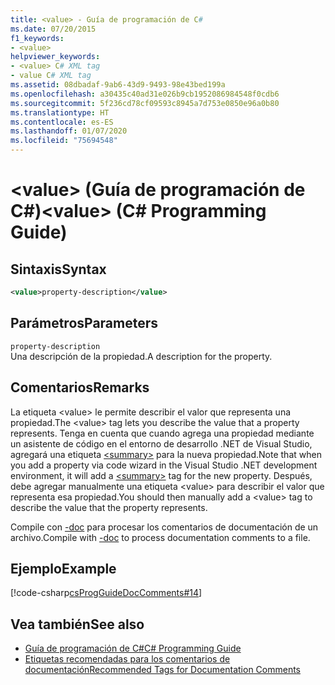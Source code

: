```yaml
---
title: <value> - Guía de programación de C#
ms.date: 07/20/2015
f1_keywords:
- <value>
helpviewer_keywords:
- <value> C# XML tag
- value C# XML tag
ms.assetid: 08dbadaf-9ab6-43d9-9493-98e43bed199a
ms.openlocfilehash: a30435c40ad31e026b9cb1952086984548f0cdb6
ms.sourcegitcommit: 5f236cd78cf09593c8945a7d753e0850e96a0b80
ms.translationtype: HT
ms.contentlocale: es-ES
ms.lasthandoff: 01/07/2020
ms.locfileid: "75694548"
---
```

# <a name="value-c-programming-guide"></a><span data-ttu-id="9ef26-102">\<value> (Guía de programación de C#)</span><span class="sxs-lookup"><span data-stu-id="9ef26-102">\<value> (C# Programming Guide)</span></span>
## <a name="syntax"></a><span data-ttu-id="9ef26-103">Sintaxis</span><span class="sxs-lookup"><span data-stu-id="9ef26-103">Syntax</span></span>  
  
```xml  
<value>property-description</value>  
```  
  
## <a name="parameters"></a><span data-ttu-id="9ef26-104">Parámetros</span><span class="sxs-lookup"><span data-stu-id="9ef26-104">Parameters</span></span>  
 `property-description`  
 <span data-ttu-id="9ef26-105">Una descripción de la propiedad.</span><span class="sxs-lookup"><span data-stu-id="9ef26-105">A description for the property.</span></span>  
  
## <a name="remarks"></a><span data-ttu-id="9ef26-106">Comentarios</span><span class="sxs-lookup"><span data-stu-id="9ef26-106">Remarks</span></span>  
 <span data-ttu-id="9ef26-107">La etiqueta \<value> le permite describir el valor que representa una propiedad.</span><span class="sxs-lookup"><span data-stu-id="9ef26-107">The \<value> tag lets you describe the value that a property represents.</span></span> <span data-ttu-id="9ef26-108">Tenga en cuenta que cuando agrega una propiedad mediante un asistente de código en el entorno de desarrollo .NET de Visual Studio, agregará una etiqueta [\<summary>](./summary.md) para la nueva propiedad.</span><span class="sxs-lookup"><span data-stu-id="9ef26-108">Note that when you add a property via code wizard in the Visual Studio .NET development environment, it will add a [\<summary>](./summary.md) tag for the new property.</span></span> <span data-ttu-id="9ef26-109">Después, debe agregar manualmente una etiqueta \<value> para describir el valor que representa esa propiedad.</span><span class="sxs-lookup"><span data-stu-id="9ef26-109">You should then manually add a \<value> tag to describe the value that the property represents.</span></span>  
  
 <span data-ttu-id="9ef26-110">Compile con [-doc](../../language-reference/compiler-options/doc-compiler-option.md) para procesar los comentarios de documentación de un archivo.</span><span class="sxs-lookup"><span data-stu-id="9ef26-110">Compile with [-doc](../../language-reference/compiler-options/doc-compiler-option.md) to process documentation comments to a file.</span></span>  
  
## <a name="example"></a><span data-ttu-id="9ef26-111">Ejemplo</span><span class="sxs-lookup"><span data-stu-id="9ef26-111">Example</span></span>  
 [!code-csharp[csProgGuideDocComments#14](~/samples/snippets/csharp/VS_Snippets_VBCSharp/csProgGuideDocComments/CS/DocComments.cs#14)]  
  
## <a name="see-also"></a><span data-ttu-id="9ef26-112">Vea también</span><span class="sxs-lookup"><span data-stu-id="9ef26-112">See also</span></span>

- [<span data-ttu-id="9ef26-113">Guía de programación de C#</span><span class="sxs-lookup"><span data-stu-id="9ef26-113">C# Programming Guide</span></span>](../index.md)
- [<span data-ttu-id="9ef26-114">Etiquetas recomendadas para los comentarios de documentación</span><span class="sxs-lookup"><span data-stu-id="9ef26-114">Recommended Tags for Documentation Comments</span></span>](./recommended-tags-for-documentation-comments.md)
